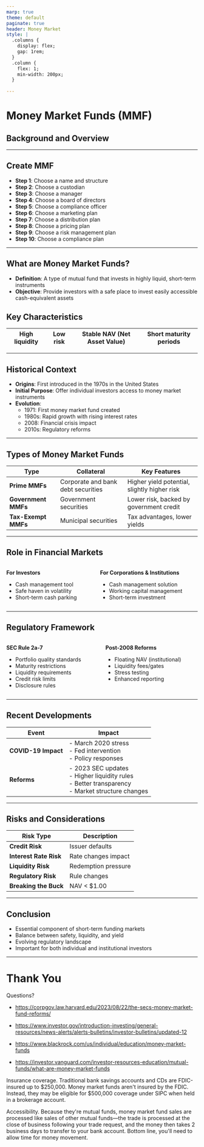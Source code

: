 ```yaml
---
marp: true
theme: default
paginate: true
header: Money Market
style: |
  .columns {
    display: flex;
    gap: 1rem;
  }
  .column {
    flex: 1;
    min-width: 200px;
  }
  
---
```


# Money Market Funds (MMF)
## Background and Overview

---

## Create MMF

- **Step 1**: Choose a name and structure
- **Step 2**: Choose a custodian
- **Step 3**: Choose a manager
- **Step 4**: Choose a board of directors
- **Step 5**: Choose a compliance officer
- **Step 6**: Choose a marketing plan
- **Step 7**: Choose a distribution plan
- **Step 8**: Choose a pricing plan
- **Step 9**: Choose a risk management plan
- **Step 10**: Choose a compliance plan 



---

## What are Money Market Funds?

- **Definition**: A type of mutual fund that invests in highly liquid, short-term instruments
- **Objective**: Provide investors with a safe place to invest easily accessible cash-equivalent assets



## Key Characteristics

| High liquidity | Low risk | Stable NAV (Net Asset Value) | Short maturity periods |
|:---------------:|:--------:|:---------------------------:|:----------------------:|

---

## Historical Context

- **Origins**: First introduced in the 1970s in the United States
- **Initial Purpose**: Offer individual investors access to money market instruments
- **Evolution**:
  - 1971: First money market fund created
  - 1980s: Rapid growth with rising interest rates
  - 2008: Financial crisis impact
  - 2010s: Regulatory reforms

---

## Types of Money Market Funds

| **Type** | **Collateral** | **Key Features** |
| --- | --- | --- |
| **Prime MMFs** | Corporate and bank debt securities | Higher yield potential, slightly higher risk |
| **Government MMFs** | Government securities | Lower risk, backed by government credit |
| **Tax-Exempt MMFs** | Municipal securities | Tax advantages, lower yields |

---

## Role in Financial Markets

<div class="columns">
  <div class="column">

**For Investors**
- Cash management tool
- Safe haven in volatility
- Short-term cash parking
  </div>
  <div class="column">

**For Corporations & Institutions**
- Cash management solution
- Working capital management
- Short-term investment
  </div>
</div>


---

## Regulatory Framework


<div class="columns">

<div class="column">

**SEC Rule 2a-7**
- Portfolio quality standards
- Maturity restrictions
- Liquidity requirements
- Credit risk limits
- Disclosure rules

</div>

<div class="column">

**Post-2008 Reforms**
- Floating NAV (institutional)
- Liquidity fees/gates
- Stress testing
- Enhanced reporting

</div>

</div>

---

## Recent Developments


| **Event** | **Impact** |
| --- | --- |
| **COVID-19 Impact** | - March 2020 stress <br> - Fed intervention <br> - Policy responses |
| **Reforms** | - 2023 SEC updates <br> - Higher liquidity rules <br> - Better transparency <br> - Market structure changes |


---

## Risks and Considerations

| **Risk Type** | **Description** |
| --- | --- |
| **Credit Risk** | Issuer defaults |
| **Interest Rate Risk** | Rate changes impact |
| **Liquidity Risk** | Redemption pressure |
| **Regulatory Risk** | Rule changes |
| **Breaking the Buck** | NAV < $1.00 |


---

## Conclusion

- Essential component of short-term funding markets
- Balance between safety, liquidity, and yield
- Evolving regulatory landscape
- Important for both individual and institutional investors

---

# Thank You

Questions?


- https://corpgov.law.harvard.edu/2023/08/22/the-secs-money-market-fund-reforms/

- https://www.investor.gov/introduction-investing/general-resources/news-alerts/alerts-bulletins/investor-bulletins/updated-12 

- https://www.blackrock.com/us/individual/education/money-market-funds

- https://investor.vanguard.com/investor-resources-education/mutual-funds/what-are-money-market-funds

Insurance coverage. Traditional bank savings accounts and CDs are FDIC-insured up to $250,000. Money market funds aren't insured by the FDIC. Instead, they may be eligible for $500,000 coverage under SIPC when held in a brokerage account.

Accessibility. Because they're mutual funds, money market fund sales are processed like sales of other mutual funds—the trade is processed at the close of business following your trade request, and the money then takes 2 business days to transfer to your bank account. Bottom line, you'll need to allow time for money movement.